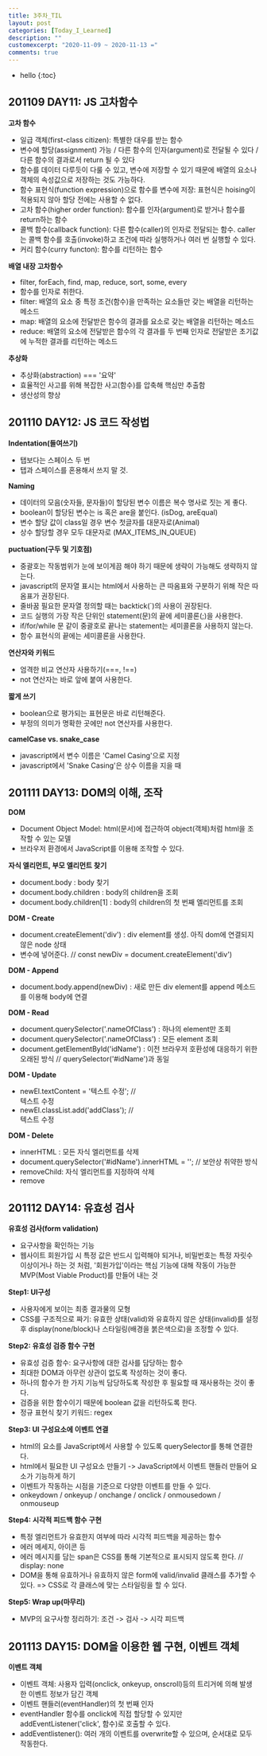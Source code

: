 ```yaml
---
title: 3주차_TIL
layout: post
categories: [Today_I_Learned]
description: ""
customexcerpt: "2020-11-09 ~ 2020-11-13 ="
comments: true
---
```


* hello
{:toc}


## 201109 DAY11: JS 고차함수 ##

 **고차 함수**
 - 일급 객체(first-class citizen): 특별한 대우를 받는 함수
 - 변수에 할당(assignment) 가능 / 다른 함수의 인자(argument)로 전달될 수 있다 / 다른 함수의 결과로서 return 될 수 있다
 - 함수를 데이터 다루듯이 다룰 수 있고, 변수에 저장할 수 있기 때문에 배열의 요소나 객체의 속성값으로 저장하는 것도 가능하다.
 - 함수 표현식(function expression)으로 함수를 변수에 저장: 표현식은 hoising이 적용되지 않아 할당 전에는 사용할 수 없다.
 - 고차 함수(higher order function): 함수를 인자(argument)로 받거나 함수를 return하는 함수
 - 콜백 함수(callback function): 다른 함수(caller)의 인자로 전달되는 함수. caller는 콜백 함수를 호출(invoke)하고 조건에 따라 실행하거나 여러 번 실행할 수 있다.
 - 커리 함수(curry functon): 함수를 리턴하는 함수
 
 **배열 내장 고차함수**
 - filter, forEach, find, map, reduce, sort, some, every
 - 함수를 인자로 취한다.
 - filter: 배열의 요소 중 특정 조건(함수)을 만족하는 요소들만 갖는 배열을 리턴하는 메소드
 - map: 배열의 요소에 전달받은 함수의 결과를 요소로 갖는 배열을 리턴하는 메소드
 - reduce: 배열의 요소에 전달받은 함수의 각 결과를 두 번째 인자로 전달받은 초기값에 누적한 결과를 리턴하는 메소드
 
 **추상화**
 - 추상화(abstraction) === '요약'
 - 효율적인 사고를 위해 복잡한 사고(함수)를 압축해 핵심만 추출함
 - 생산성의 향상
 


## 201110 DAY12: JS 코드 작성법 ##

 **Indentation(들여쓰기)**
 - 탭보다는 스페이스 두 번
 - 탭과 스페이스를 혼용해서 쓰지 말 것.
 
 **Naming**
 - 데이터의 모음(숫자들, 문자들)이 할당된 변수 이름은 복수 명사로 짓는 게 좋다.
 - boolean이 할당된 변수는 is 혹은 are을 붙인다. (isDog, areEqual)
 - 변수 할당 값이 class일 경우 변수 첫글자를 대문자로(Animal)
 - 상수 할당할 경우 모두 대문자로 (MAX_ITEMS_IN_QUEUE)
 
 **puctuation(구두 및 기호점)**
 - 중괄호는 작동범위가 눈에 보이게끔 해야 하기 때문에 생략이 가능해도 생략하지 않는다.
 - javascript의 문자열 표시는 html에서 사용하는 큰 따옴표와 구분하기 위해 작은 따옴표가 권장된다.
 - 줄바꿈 필요한 문자열 정의할 때는 backtick(`)의 사용이 권장된다.
 - 코드 실행의 가장 작은 단위인 statement(문)의 끝에 세미콜론(;)을 사용한다.
 - if/for/while 문 같이 중괄호로 끝나는 statement는 세미콜론을 사용하지 않는다.
 - 함수 표현식의 끝에는 세미콜론을 사용한다.
 
 **연산자와 키워드**
 - 엄격한 비교 연산자 사용하기(===, !==)
 - not 연산자는 바로 앞에 붙여 사용한다.
 
 **짧게 쓰기**
 - boolean으로 평가되는 표현문은 바로 리턴해준다.
 - 부정의 의미가 명확한 곳에만 not 연산자를 사용한다.
 
 **camelCase vs. snake_case**
 - javascript에서 변수 이름은 'Camel Casing'으로 지정
 - javascript에서 'Snake Casing'은 상수 이름을 지을 때
 
 
## 201111 DAY13: DOM의 이해, 조작 ##
 
  **DOM**
 - Document Object Model: html(문서)에 접근하여 object(객체)처럼 html을 조작할 수 있는 모델
 - 브라우저 환경에서 JavaScript를 이용해 조작할 수 있다.
 
 **자식 엘리먼트, 부모 엘리먼트 찾기**
 - document.body : body 찾기
 - document.body.children : body의 children을 조회
 - document.body.children[1] : body의 children의 첫 번째 엘리먼트를 조회
 
 **DOM - Create**
 - document.createElement('div') : div element를 생성. 아직 dom에 연결되지 않은 node 상태
 - 변수에 넣어준다. // const newDiv = document.createElement('div')
 
 **DOM - Append**
 - document.body.append(newDiv) : 새로 만든 div element를 append 메소드를 이용해 body에 연결
 
 **DOM - Read**
 - document.querySelector('.nameOfClass') : 하나의 element만 조회
 - document.querySelector('.nameOfClass') : 모든 element 조회
 - document.getElementById('idName') : 이전 브라우저 호환성에 대응하기 위한 오래된 방식 // querySelector('#idName')과 동일
 
 **DOM - Update**
 - newEl.textContent = '텍스트 수정'; // <div>텍스트 수정</div>
 - newEl.classList.add('addClass'); // <div class = "addClass">텍스트 수정</div>
 
 **DOM - Delete**
 - innerHTML : 모든 자식 엘리먼트를 삭제
 - document.querySelector('#idName').innerHTML = ''; // 보안상 취약한 방식
 - removeChild: 자식 엘리먼트를 지정하여 삭제
 - remove


## 201112 DAY14: 유효성 검사 ##

 **유효성 검사(form validation)**
 - 요구사항을 확인하는 기능
 - 웹사이트 회원가입 시 특정 값은 반드시 입력해야 되거나, 비밀번호는 특정 자릿수 이상이거나 하는 것 처럼, '회원가입'이라는 핵심 기능에 대해 작동이 가능한 MVP(Most Viable Product)를 만들어 내는 것
 
 **Step1: UI구성**
 - 사용자에게 보이는 최종 결과물의 모형
 - CSS를 구조적으로 짜기: 유효한 상태(valid)와 유효하지 않은 상태(invalid)를 설정 후 display(none/block)나 스타일링(배경을 붉은색으로)을 조정할 수 있다. 
 
 **Step2: 유효성 검증 함수 구현**
 - 유효성 검증 함수: 요구사항에 대한 검사를 담당하는 함수
 - 최대한 DOM과 아무런 상관이 없도록 작성하는 것이 좋다.
 - 하나의 함수가 한 가지 기능씩 담당하도록 작성한 후 필요할 때 재사용하는 것이 좋다.
 - 검증을 위한 함수이기 때문에 boolean 값을 리턴하도록 한다.
 - 정규 표현식 찾기 키워드: regex
 
 **Step3: UI 구성요소에 이벤트 연결**
 - html의 요소를 JavaScript에서 사용할 수 있도록 querySelector를 통해 연결한다.
 - html에서 필요한 UI 구성요소 만들기 -> JavaScript에서 이벤트 핸들러 만들어 요소가 기능하게 하기
 - 이벤트가 작동하는 시점을 기준으로 다양한 이벤트를 만들 수 있다.
 - onkeydown / onkeyup / onchange / onclick / onmousedown / onmouseup
 
 **Step4: 시각적 피드백 함수 구현**
 - 특정 엘리먼트가 유효한지 여부에 따라 시각적 피드백을 제공하는 함수
 - 에러 메세지, 아이콘 등
 - 에러 메시지를 담는 span은 CSS를 통해 기본적으로 표시되지 않도록 한다. // display: none
 - DOM을 통해 유효하거나 유효하지 않은 form에 valid/invalid 클래스를 추가할 수 있다. => CSS로 각 클래스에 맞는 스타일링을 할 수 있다.
 
 **Step5: Wrap up(마무리)**
 - MVP의 요구사항 정리하기: 조건 -> 검사 -> 시각 피드백
 
 
 ## 201113 DAY15: DOM을 이용한 웹 구현, 이벤트 객체 ##
 
  **이벤트 객체**
 - 이벤트 객체: 사용자 입력(onclick, onkeyup, onscroll)등의 트리거에 의해 발생한 이벤트 정보가 담긴 객체
 - 이벤트 핸들러(eventHandler)의 첫 번째 인자
 - eventHandler 함수를 onclick에 직접 할당할 수 있지만 addEventListener('click', 함수)로 호출할 수 있다.
 - addEventlistener(): 여러 개의 이벤트를 overwrite할 수 있으며, 순서대로 모두 작동한다. 
